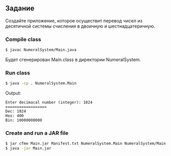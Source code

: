 ## Задание

Создайте приложение, которое осуществит перевод чисел из десятичной системы счисления в двоичную и шестнадцатеричную.

### Compile class

```bash
$ javac NumeralSystem/Main.java
```

Будет сгенерирован Main.class в директории NumeralSystem.

### Run class

```bash
$ java -cp . NumeralSystem.Main
```

Output:

```
Enter decimacal number (integer): 1024
==================
Dec: 1024
Hex: 400
Bin: 10000000000
```

### Create and run a JAR file

```bash
$ jar cfme Main.jar Manifest.txt NumeralSystem.Main NumeralSystem/Main.class
$ java -jar Main.jar
```